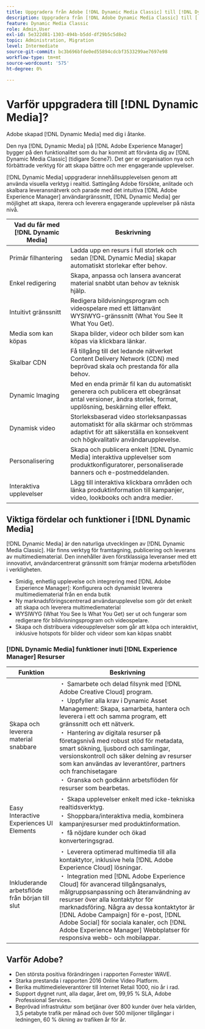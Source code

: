```yaml
---
title: Uppgradera från Adobe [!DNL Dynamic Media Classic] till [!DNL Dynamic Media] på [!DNL Experience Manager] Resurser
description: Uppgradera från [!DNL Adobe Dynamic Media Classic] till [!DNL Dynamic Media] på [!DNL Adobe Experience Manager]. Läs om de viktigaste fördelarna och funktionerna i [!DNL Dynamic Media]. Granska jämförelsen av funktioner, frågor och svar om uppgradering och beredskapskontrolllistan.
feature: Dynamic Media Classic
role: Admin,User
exl-id: 5e322d81-1303-494b-b5dd-df29b5c5d8e2
topic: Administration, Migration
level: Intermediate
source-git-commit: bc3b696bfde0ed55894cdcbf3533299ae7697e98
workflow-type: tm+mt
source-wordcount: '575'
ht-degree: 0%

---
```


# Varför uppgradera till [!DNL Dynamic Media]?

Adobe skapad [!DNL Dynamic Media] med dig i åtanke.

Den nya [!DNL Dynamic Media] på [!DNL Adobe Experience Manager] bygger på den funktionalitet som du har kommit att förvänta dig av [!DNL Dynamic Media Classic] (tidigare Scene7). Det ger er organisation nya och förbättrade verktyg för att skapa bättre och mer engagerande upplevelser.

[!DNL Dynamic Media] uppgraderar innehållsupplevelsen genom att använda visuella verktyg i realtid. Sattingång Adobe försökte, anlitade och skalbara leveransnätverk och parade med det intuitiva [!DNL Adobe Experience Manager] användargränssnitt, [!DNL Dynamic Media] ger möjlighet att skapa, iterera och leverera engagerande upplevelser på nästa nivå.

| Vad du får med [!DNL Dynamic Media] | Beskrivning |
| --- | --- |
| Primär filhantering | Ladda upp en resurs i full storlek och sedan [!DNL Dynamic Media] skapar automatiskt storlekar efter behov. |
| Enkel redigering | Skapa, anpassa och lansera avancerat material snabbt utan behov av teknisk hjälp. |
| Intuitivt gränssnitt | Redigera bildvisningsprogram och videospelare med ett lättanvänt WYSIWYG-gränssnitt (What You See It What You Get). |
| Media som kan köpas | Skapa bilder, videor och bilder som kan köpas via klickbara länkar. |
| Skalbar CDN | Få tillgång till det ledande nätverket Content Delivery Network (CDN) med beprövad skala och prestanda för alla behov. |
| Dynamic Imaging | Med en enda primär fil kan du automatiskt generera och publicera ett obegränsat antal versioner, ändra storlek, format, upplösning, beskärning eller effekt. |
| Dynamisk video | Storleksbaserad video storleksanpassas automatiskt för alla skärmar och strömmas adaptivt för att säkerställa en konsekvent och högkvalitativ användarupplevelse. |
| Personalisering | Skapa och publicera enkelt [!DNL Dynamic Media] interaktiva upplevelser som produktkonfiguratorer, personaliserade banners och e-postmeddelanden. |
| Interaktiva upplevelser | Lägg till interaktiva klickbara områden och länka produktinformation till kampanjer, video, lookbooks och andra medier. |

## Viktiga fördelar och funktioner i [!DNL Dynamic Media]

[!DNL Dynamic Media] är den naturliga utvecklingen av [!DNL Dynamic Media Classic]. Här finns verktyg för framtagning, publicering och leverans av multimediematerial. Den innehåller även förstklassiga leveranser med ett innovativt, användarcentrerat gränssnitt som främjar moderna arbetsflöden i verkligheten.

* Smidig, enhetlig upplevelse och integrering med [!DNL Adobe Experience Manager]: Konfigurera och dynamiskt leverera multimediematerial från en enda butik
* Ny marknadsföringscentrerad användarupplevelse som gör det enkelt att skapa och leverera multimediematerial
* WYSIWYG (What You See Is What You Get) ser ut och fungerar som redigerare för bildvisningsprogram och videospelare.
* Skapa och distribuera videoupplevelser som går att köpa och interaktivt, inklusive hotspots för bilder och videor som kan köpas snabbt

### [!DNL Dynamic Media] funktioner inuti [!DNL Experience Manager] Resurser

| Funktion | Beskrivning |
| --- | --- |
| Skapa och leverera material snabbare | ・ Samarbete och delad filsynk med [!DNL Adobe Creative Cloud] program.<br>・ Uppfyller alla krav i Dynamic Asset Management: Skapa, samarbeta, hantera och leverera i ett och samma program, ett gränssnitt och ett nätverk.<br>・ Hantering av digitala resurser på företagsnivå med robust stöd för metadata, smart sökning, ljusbord och samlingar, versionskontroll och säker delning av resurser som kan användas av leverantörer, partners och franchisetagare<br>・ Granska och godkänn arbetsflöden för resurser som bearbetas. |
| Easy Interactive Experiences UI Elements | ・ Skapa upplevelser enkelt med icke-tekniska realtidsverktyg.<br>・ Shoppbara/interaktiva media, kombinera kampanjresurser med produktinformation.<br>・ få nöjdare kunder och ökad konverteringsgrad. |
| Inkluderande arbetsflöde från början till slut | ・ Leverera optimerad multimedia till alla kontaktytor, inklusive hela [!DNL Adobe Experience Cloud] lösningar.<br>・ Integration med [!DNL Adobe Experience Cloud] för avancerad tillgångsanalys, målgruppsanpassning och återanvändning av resurser över alla kontaktytor för marknadsföring. Några av dessa kontaktytor är [!DNL Adobe Campaign] för e-post, [!DNL Adobe Social] för sociala kanaler, och [!DNL Adobe Experience Manager] Webbplatser för responsiva webb- och mobilappar. |

## Varför Adobe?

* Den största positiva förändringen i rapporten Forrester WAVE.
* Starka prestanda i rapporten 2016 Online Video Platform.
* Berika multimedieleverantörer till Internet Retail 1000, nio år i rad.
* Support dygnet runt, alla dagar, året om, 99,95 % SLA, Adobe Professional Services.
* Beprövad infrastruktur som betjänar över 800 kunder över hela världen, 3,5 petabyte trafik per månad och över 500 miljoner tillgångar i ledningen, 60 % ökning av trafiken år för år.
